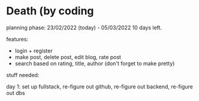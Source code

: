 # Death (by coding

planning phase:
23/02/2022 (today) - 05/03/2022
10 days left. 

features:
- login + register
- make post, delete post, edit blog, rate post
- search based on rating, title, author
(don't forget to make pretty)

stuff needed:

day 1: set up fullstack, re-figure out github, re-figure out backend, re-figure out dbs
